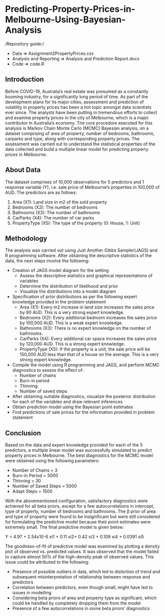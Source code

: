 # Predicting-Property-Prices-in-Melbourne-Using-Bayesian-Analysis

/Repository guide:/
* Data => Assignment2PropertyPrices.csv
* Analysis and Reporting => Analysis and Prediction Report.docx
* Code => code.R


## Introduction

Before COVID-19, Australia’s real estate was presumed as a constantly booming industry, for a significantly long period of time. As part of the development plans for its major cities, assessment and prediction of volatility in property prices has been a hot topic amongst data scientists ever since. The analysts have been putting in tremendous efforts to collect and examine property prices in the city of Melbourne, which is a major contributor in Australia’s economy.
The core procedure executed for this analysis is Markov Chain Monte Carlo (MCMC) Bayesian analysis, on a dataset comprising of area of property, number of bedrooms, bathrooms, carparks and type, along with corresponding property prices. The assessment was carried out to understand the statistical properties of the data collected and build a multiple linear model for predicting property prices in Melbourne.

## About Data

The dataset comprises of 10,000 observations for 5 predictors and 1 response variable (Y), i.e. sale price of Melbourne’s properties in 100,000 of AUD. The predictors are as follows:
1.	Area (X1): Land size in m2 of the sold property
2.	Bedrooms (X2): The number of bedrooms
3.	Bathrooms (X3): The number of bathrooms
4.	CarParks (X4): The number of car parks
5.	PropertyType (X5): The type of the property (0: House, 1: Unit) 

## Methodology

The analysis was carried out using Just Another Gibbs Sampler(JAGS) and R programming software. After obtaining the descriptive statistics of the data, the next steps involve the following:
* Creation of JAGS model diagram for the setting
  * Assess the descriptive statistics and graphical representations of variables
  * Determine the distribution of likelihood and prior
  * Visualize the distributions into a model diagram
* Specification of prior distributions as per the following expert knowledge provided in the problem statement
  * Area (X1): Every m2 increase in land size increases the sales price by 90 AUD. This is a very strong expert knowledge.
  * Bedrooms (X2): Every additional bedroom increases the sales price by 100,000 AUD. This is a weak expert knowledge.
  * Bathrooms (X3): There is no expert knowledge on the number of bathrooms.
  * CarParks (X4): Every additional car space increases the sales price by 120,000 AUD. This is a strong expert knowledge.
  * PropertyType (X5): If the property is a unit, the sale price will be 150,000 AUD less than that of a house on the average. This is a very strong expert knowledge.
* Compile the model using R programming and JAGS, and perform MCMC diagnostics to assess the effect of:
  * Number of chains
  * Burn-in period
  * Thinning
  * Number of saved steps
* After obtaining suitable diagnostics, visualize the posterior distribution for each of the variables and draw relevant inferences
* Obtain prediction model using the Bayesian point estimates
* Find predictions of sale prices for the information provided in problem statement

## Conclusion

Based on the data and expert knowledge provided for each of the 5 predictors, a multiple linear model was successfully simulated to predict property prices in Melbourne. The best diagnostics for the MCMC model were obtained using the following parameters:
* Number of Chains = 3
* Burn-in Period = 5000
* Thinning = 30
* Number of Saved Steps = 5000
* Adapt Steps = 1500

With the abovementioned configuration, satisfactory diagnostics were achieved for all beta priors, except for a few autocorrelations in intercept, type of property, number of bedrooms and bathrooms.
The β prior of area and type of property were found to be insignificant but were still considered for formulating the predictive model because their point estimates were extremely small. The final predictive model is given below:

Y = 4.97 + 2.54x10-6 xi1 + 0.11 xi2+ 0.42 xi3 + 0.109 xi4 + 0.0391 xi5

The goodness-of-fit of predictive model was examined by plotting a density plot of observed vs. predicted values. It was observed that the model failed to capture almost 50% of the high-density peak of observed values. This issue could be attributed to the following:
* Presence of possible outliers in data, which led to distortion of trend and subsequent misinterpretation of relationship between response and predictors
* Correlation between predictors, even though small, might have led to issues in modelling
* Considering beta priors of area and property type as significant, which could be handled by completely dropping them from the model
* Presence of a few autocorrelations in some beta priors’ diagnostics
